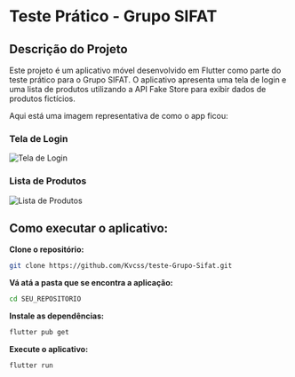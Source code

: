 # Teste Prático - Grupo SIFAT

## Descrição do Projeto

Este projeto é um aplicativo móvel desenvolvido em Flutter como parte do teste prático para o Grupo SIFAT. O aplicativo apresenta uma tela de login e uma lista de produtos utilizando a API Fake Store para exibir dados de produtos fictícios.

Aqui está uma imagem representativa de como o app ficou: 

### Tela de Login
![Tela de Login](assets/images/login.png)

### Lista de Produtos
![Lista de Produtos](assets/images/produtos.png)

## Como executar o aplicativo:

**Clone o repositório:**

```bash
git clone https://github.com/Kvcss/teste-Grupo-Sifat.git
```
**Vá atá a pasta que se encontra a aplicação:**
```bash
cd SEU_REPOSITORIO
```
**Instale as dependências:**
```bash
flutter pub get
```
**Execute o aplicativo:** 
```bash
flutter run
```

